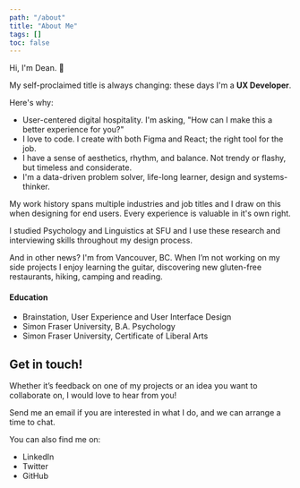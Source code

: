 ```yaml
---
path: "/about"
title: "About Me"
tags: []
toc: false
---
```


Hi, I'm Dean. 👋

My self-proclaimed title is always changing: these days I'm a **UX Developer**.

Here's why:

* User-centered digital hospitality. I'm asking, "How can I make this a better experience for you?"
* I love to code. I create with both Figma and React; the right tool for the job.
* I have a sense of aesthetics, rhythm, and balance. Not trendy or flashy, but timeless and considerate.
* I'm a data-driven problem solver, life-long learner, design and systems-thinker.

My work history spans multiple industries and job titles and I draw on this when designing for end users. Every experience is valuable in it's own right.

I studied Psychology and Linguistics at SFU and I use these research and interviewing skills throughout my design process.

And in other news? I'm from Vancouver, BC. When I’m not working on my side projects I enjoy learning the guitar, discovering new gluten-free restaurants, hiking, camping and reading.

#### Education

* Brainstation, User Experience and User Interface Design
* Simon Fraser University, B.A. Psychology
* Simon Fraser University, Certificate of Liberal Arts

## Get in touch!

Whether it’s feedback on one of my projects or an idea you want to collaborate on, I would love to hear from you!

Send me an email if you are interested in what I do, and we can arrange a time to chat.

You can also find me on:

* LinkedIn
* Twitter
* GitHub
